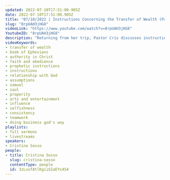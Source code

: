 ```yaml
---
updated: 2022-07-10T17:51:00.905Z
date: 2022-07-10T17:51:00.905Z
title: "07/10/2022 | Instructions Concerning the Transfer of Wealth (Pastor Cristina Sosso)"
slug: "8rpUAH3jHG8"
videoLink: "https://www.youtube.com/watch?v=8rpUAH3jHG8"
YoutubeID: "8rpUAH3jHG8"
description: "Returning from her trip, Pastor Cris discusses instructions the Lord gave to her concerning the Transfer of Wealth, Influence, and Affluence from the Book of Ephesians. It is important for us to study these things and implement them in our life. It is the will of God that we all will prosper, and always remember we are called not just for ourselves, but our ministry needs to be for the profit of all. We are blessed to be a blessing. So let us ensure that our hearts become pure and that we step into obedience so that God can use us mightily. This sermon was delivered by Pastor Cristina Sosso at Freedom Fellowship Church International on July 10, 2022."
videoKeywords:
- transfer of wealth
- book of Ephesians
- authority in Christ
- faith and obedience
- prophetic instructions
- instructions
- relationship with God
- assumptions
- samuel
- saul
- properity
- arts and entertainment
- influence
- selfishness
- consistency
- teamwork
- doing business god's way
playlists:
- full sermons
- livestreams
speakers:
- Cristina Sosso
people:
- title: Cristina Sosso
  slug: cristina-sosso
  contentType: people
  id: 3zLvufAtlKgiiGIaEYs4S4
---
```

